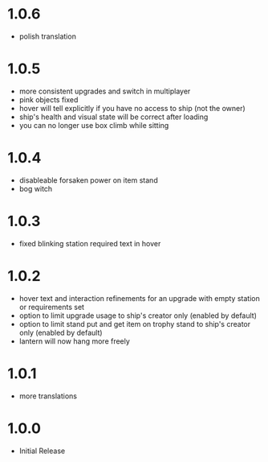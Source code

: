 # 1.0.6
* polish translation

# 1.0.5
* more consistent upgrades and switch in multiplayer
* pink objects fixed
* hover will tell explicitly if you have no access to ship (not the owner)
* ship's health and visual state will be correct after loading
* you can no longer use box climb while sitting

# 1.0.4
* disableable forsaken power on item stand
* bog witch

# 1.0.3
* fixed blinking station required text in hover

# 1.0.2
* hover text and interaction refinements for an upgrade with empty station or requirements set
* option to limit upgrade usage to ship's creator only (enabled by default)
* option to limit stand put and get item on trophy stand to ship's creator only (enabled by default)
* lantern will now hang more freely

# 1.0.1
* more translations

# 1.0.0
 * Initial Release